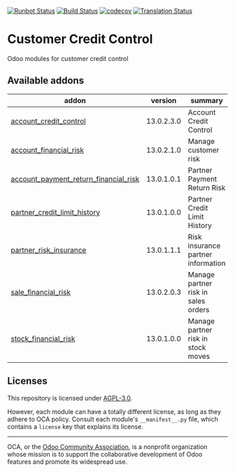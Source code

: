 [![Runbot Status](https://runbot.odoo-community.org/runbot/badge/flat/262/13.0.svg)](https://runbot.odoo-community.org/runbot/repo/github-com-oca-credit-control-262)
[![Build Status](https://travis-ci.com/OCA/credit-control.svg?branch=13.0)](https://travis-ci.com/OCA/credit-control)
[![codecov](https://codecov.io/gh/OCA/credit-control/branch/13.0/graph/badge.svg)](https://codecov.io/gh/OCA/credit-control)
[![Translation Status](https://translation.odoo-community.org/widgets/credit-control-13-0/-/svg-badge.svg)](https://translation.odoo-community.org/engage/credit-control-13-0/?utm_source=widget)

<!-- /!\ do not modify above this line -->

# Customer Credit Control

Odoo modules for customer credit control

<!-- /!\ do not modify below this line -->

<!-- prettier-ignore-start -->

[//]: # (addons)

Available addons
----------------
addon | version | summary
--- | --- | ---
[account_credit_control](account_credit_control/) | 13.0.2.3.0 | Account Credit Control
[account_financial_risk](account_financial_risk/) | 13.0.2.1.0 | Manage customer risk
[account_payment_return_financial_risk](account_payment_return_financial_risk/) | 13.0.1.0.1 | Partner Payment Return Risk
[partner_credit_limit_history](partner_credit_limit_history/) | 13.0.1.0.0 | Partner Credit Limit History
[partner_risk_insurance](partner_risk_insurance/) | 13.0.1.1.1 | Risk insurance partner information
[sale_financial_risk](sale_financial_risk/) | 13.0.2.0.3 | Manage partner risk in sales orders
[stock_financial_risk](stock_financial_risk/) | 13.0.1.0.0 | Manage partner risk in stock moves

[//]: # (end addons)

<!-- prettier-ignore-end -->

## Licenses

This repository is licensed under [AGPL-3.0](LICENSE).

However, each module can have a totally different license, as long as they adhere to OCA
policy. Consult each module's `__manifest__.py` file, which contains a `license` key
that explains its license.

----

OCA, or the [Odoo Community Association](http://odoo-community.org/), is a nonprofit
organization whose mission is to support the collaborative development of Odoo features
and promote its widespread use.
